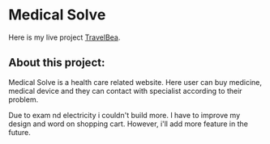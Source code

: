 # Medical Solve

Here is my live project [TravelBea](https://travel-bea.web.app/).

## About this project:

Medical Solve is a health care related website. Here user can buy medicine, medical device and they can contact with specialist according to their problem.



Due to exam nd electricity i couldn't build more. I have to improve my design and word on shopping cart. However, i'll add more feature in the future.